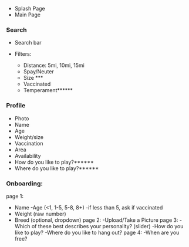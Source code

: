 - Splash Page
- Main Page

### Search
- Search bar

- Filters:
  - Distance: 5mi, 10mi, 15mi
  - Spay/Neuter
  - Size ***
  - Vaccinated
  - Temperament******

### Profile
- Photo
- Name
- Age 
- Weight/size 
- Vaccination
- Area 
- Availability
- How do you like to play?****** 
- Where do you like to play?****** 

### Onboarding:
page 1:
  - Name
  -Age (<1, 1-5, 5-8, 8+)
    -if less than 5, ask if vaccinated
  - Weight (raw number)
  - Breed (optional, dropdown)
page 2:
  -Upload/Take a Picture
page 3:
  -Which of these best describes your personality? (slider)
  -How do you like to play?
  -Where do you like to hang out?
page 4:
  -When are you free?

